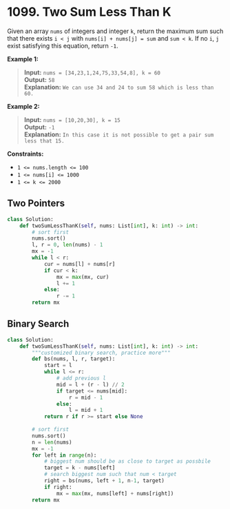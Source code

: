 # 1099. Two Sum Less Than K

Given an array `nums` of integers and integer `k`, return the maximum sum such that there exists `i < j` with `nums[i] + nums[j] = sum` and `sum < k`. If no `i`, `j` exist satisfying this equation, return `-1`.


**Example 1:**

>**Input:** `nums = [34,23,1,24,75,33,54,8], k = 60`  
**Output:** `58`  
**Explanation:** `We can use 34 and 24 to sum 58 which is less than 60.`


**Example 2:**

>**Input:** `nums = [10,20,30], k = 15`  
**Output:** `-1`  
**Explanation:** `In this case it is not possible to get a pair sum less that 15.`  
 

**Constraints:**

* `1 <= nums.length <= 100`
* `1 <= nums[i] <= 1000`
* `1 <= k <= 2000`



## Two Pointers
```python
class Solution:
    def twoSumLessThanK(self, nums: List[int], k: int) -> int:
        # sort first
        nums.sort()
        l, r = 0, len(nums) - 1
        mx = -1
        while l < r:
            cur = nums[l] + nums[r]
            if cur < k:
                mx = max(mx, cur)
                l += 1
            else:
                r -= 1
        return mx
```

## Binary Search
```python
class Solution:
    def twoSumLessThanK(self, nums: List[int], k: int) -> int:
        """customized binary search, practice more"""
        def bs(nums, l, r, target):
            start = l
            while l <= r:
                # add previous l 
                mid = l + (r - l) // 2
                if target <= nums[mid]:
                    r = mid - 1
                else:
                    l = mid + 1                    
            return r if r >= start else None
            
        # sort first
        nums.sort()
        n = len(nums)
        mx = -1
        for left in range(n):
            # biggest num should be as close to target as possbile
            target = k - nums[left]    
            # search biggest num such that num < target
            right = bs(nums, left + 1, n-1, target)
            if right:
                mx = max(mx, nums[left] + nums[right])
        return mx
```
